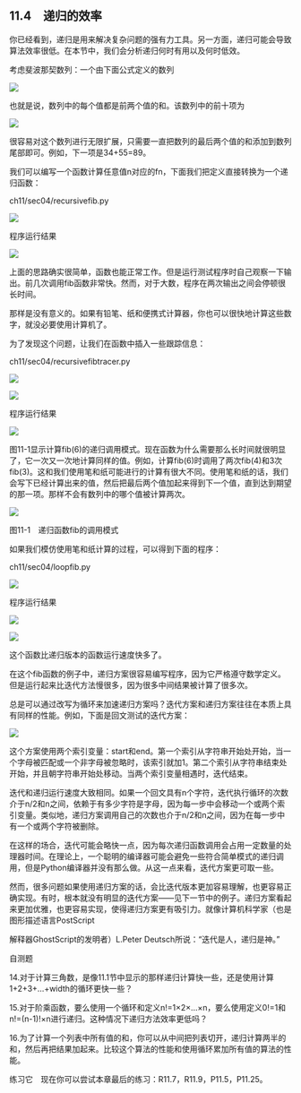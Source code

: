    

## 11.4　递归的效率

你已经看到，递归是用来解决复杂问题的强有力工具。另一方面，递归可能会导致算法效率很低。在本节中，我们会分析递归何时有用以及何时低效。

考虑斐波那契数列：一个由下面公式定义的数列

![](0-Assets/Epubook/程序员编程语言经典合集（计算机科学丛书5册套装），javapython编程语言含经典教材龙书《编译原理》%20(Bruce%20Eckel%20%20Alfred%20V.%20Aho%20%20Monica%20S.%20Lam%20etc.)%20(Z-Library)/images/image07633.jpeg)

也就是说，数列中的每个值都是前两个值的和。该数列中的前十项为

![](../Images/image07634.gif)

很容易对这个数列进行无限扩展，只需要一直把数列的最后两个值的和添加到数列尾部即可。例如，下一项是34+55=89。

我们可以编写一个函数计算任意值n对应的fn，下面我们把定义直接转换为一个递归函数：

ch11/sec04/recursivefib.py

![](0-Assets/Epubook/程序员编程语言经典合集（计算机科学丛书5册套装），javapython编程语言含经典教材龙书《编译原理》%20(Bruce%20Eckel%20%20Alfred%20V.%20Aho%20%20Monica%20S.%20Lam%20etc.)%20(Z-Library)/images/image07635.jpeg)

程序运行结果

![](../Images/image07636.gif)

上面的思路确实很简单，函数也能正常工作。但是运行测试程序时自己观察一下输出。前几次调用fib函数非常快。然而，对于大数，程序在两次输出之间会停顿很长时间。

那样是没有意义的。如果有铅笔、纸和便携式计算器，你也可以很快地计算这些数字，就没必要使用计算机了。

为了发现这个问题，让我们在函数中插入一些跟踪信息：

ch11/sec04/recursivefibtracer.py

![](0-Assets/Epubook/程序员编程语言经典合集（计算机科学丛书5册套装），javapython编程语言含经典教材龙书《编译原理》%20(Bruce%20Eckel%20%20Alfred%20V.%20Aho%20%20Monica%20S.%20Lam%20etc.)%20(Z-Library)/images/image07637.jpeg)

![](0-Assets/Epubook/程序员编程语言经典合集（计算机科学丛书5册套装），javapython编程语言含经典教材龙书《编译原理》%20(Bruce%20Eckel%20%20Alfred%20V.%20Aho%20%20Monica%20S.%20Lam%20etc.)%20(Z-Library)/images/image07638.jpeg)

程序运行结果

![](0-Assets/Epubook/程序员编程语言经典合集（计算机科学丛书5册套装），javapython编程语言含经典教材龙书《编译原理》%20(Bruce%20Eckel%20%20Alfred%20V.%20Aho%20%20Monica%20S.%20Lam%20etc.)%20(Z-Library)/images/image07639.jpeg)

图11-1显示计算fib(6)的递归调用模式。现在函数为什么需要那么长时间就很明显了，它一次又一次地计算同样的值。例如，计算fib(6)时调用了两次fib(4)和3次fib(3)。这和我们使用笔和纸可能进行的计算有很大不同。使用笔和纸的话，我们会写下已经计算出来的值，然后把最后两个值加起来得到下一个值，直到达到期望的那一项。那样不会有数列中的哪个值被计算两次。

![](0-Assets/Epubook/程序员编程语言经典合集（计算机科学丛书5册套装），javapython编程语言含经典教材龙书《编译原理》%20(Bruce%20Eckel%20%20Alfred%20V.%20Aho%20%20Monica%20S.%20Lam%20etc.)%20(Z-Library)/images/image07640.jpeg)

图11-1　递归函数fib的调用模式

如果我们模仿使用笔和纸计算的过程，可以得到下面的程序：

ch11/sec04/loopfib.py

![](0-Assets/Epubook/程序员编程语言经典合集（计算机科学丛书5册套装），javapython编程语言含经典教材龙书《编译原理》%20(Bruce%20Eckel%20%20Alfred%20V.%20Aho%20%20Monica%20S.%20Lam%20etc.)%20(Z-Library)/images/image07641.jpeg)

程序运行结果

![](../Images/image07642.gif)

![](../Images/image07643.gif)

这个函数比递归版本的函数运行速度快多了。

在这个fib函数的例子中，递归方案很容易编写程序，因为它严格遵守数学定义。但是运行起来比迭代方法慢很多，因为很多中间结果被计算了很多次。

总是可以通过改写为循环来加速递归方案吗？迭代方案和递归方案往往在本质上具有同样的性能。例如，下面是回文测试的迭代方案：

![](0-Assets/Epubook/程序员编程语言经典合集（计算机科学丛书5册套装），javapython编程语言含经典教材龙书《编译原理》%20(Bruce%20Eckel%20%20Alfred%20V.%20Aho%20%20Monica%20S.%20Lam%20etc.)%20(Z-Library)/images/image07644.jpeg)

这个方案使用两个索引变量：start和end。第一个索引从字符串开始处开始，当一个字母被匹配或一个非字母被忽略时，该索引就加1。第二个索引从字符串结束处开始，并且朝字符串开始处移动。当两个索引变量相遇时，迭代结束。

迭代和递归运行速度大致相同。如果一个回文具有n个字符，迭代执行循环的次数介于n/2和n之间，依赖于有多少字符是字母，因为每一步中会移动一个或两个索引变量。类似地，递归方案调用自己的次数也介于n/2和n之间，因为在每一步中有一个或两个字符被删除。

在这样的场合，迭代可能会略快一点，因为每次递归函数调用会占用一定数量的处理器时间。在理论上，一个聪明的编译器可能会避免一些符合简单模式的递归调用，但是Python编译器并没有那么做。从这一点来看，迭代方案更可取一些。

然而，很多问题如果使用递归方案的话，会比迭代版本更加容易理解，也更容易正确实现。有时，根本就没有明显的迭代方案——见下一节中的例子。递归方案看起来更加优雅，也更容易实现，使得递归方案更有吸引力。就像计算机科学家（也是图形描述语言PostScript

解释器GhostScript的发明者）L.Peter Deutsch所说：“迭代是人，递归是神。”

自测题

14.对于计算三角数，是像11.1节中显示的那样递归计算快一些，还是使用计算1+2+3+…+width的循环更快一些？

15.对于阶乘函数，要么使用一个循环和定义n!=1×2×…×n，要么使用定义0!=1和n!=(n-1)!×n进行递归。这种情况下递归方法效率更低吗？

16.为了计算一个列表中所有值的和，你可以从中间把列表切开，递归计算两半的和，然后再把结果加起来。比较这个算法的性能和使用循环累加所有值的算法的性能。

练习它　现在你可以尝试本章最后的练习：R11.7，R11.9，P11.5，P11.25。